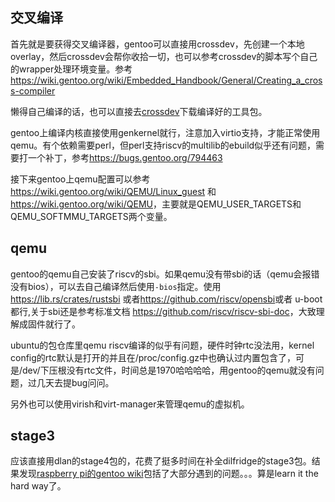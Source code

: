 ## 交叉编译
首先就是要获得交叉编译器，gentoo可以直接用crossdev，先创建一个本地overlay，然后crossdev会帮你收拾一切，也可以参考crossdev的脚本写个自己的wrapper处理环境变量。参考<https://wiki.gentoo.org/wiki/Embedded_Handbook/General/Creating_a_cross-compiler>

懒得自己编译的话，也可以直接去[crossdev](https://toolchains.bootlin.com/releases_riscv64.html)下载编译好的工具包。

gentoo上编译内核直接使用genkernel就行，注意加入virtio支持，才能正常使用qemu。有个依赖需要perl，但perl支持riscv的multilib的ebuild似乎还有问题，需要打一个补丁，参考<https://bugs.gentoo.org/794463>

接下来gentoo上qemu配置可以参考<https://wiki.gentoo.org/wiki/QEMU/Linux_guest> 和 <https://wiki.gentoo.org/wiki/QEMU>，主要就是QEMU_USER_TARGETS和QEMU_SOFTMMU_TARGETS两个变量。

## qemu
gentoo的qemu自己安装了riscv的sbi。如果qemu没有带sbi的话（qemu会报错没有bios），可以去自己编译然后使用`-bios`指定。使用<https://lib.rs/crates/rustsbi> 或者<https://github.com/riscv/opensbi>或者 u-boot都行,关于sbi还是参考标准文档 <https://github.com/riscv/riscv-sbi-doc>，大致理解成固件就行了。

ubuntu的包仓库里qemu riscv编译的似乎有问题，硬件时钟rtc没法用，kernel config的rtc默认是打开的并且在/proc/config.gz中也确认过内置包含了，可是/dev/下压根没有rtc文件，时间总是1970哈哈哈哈，用gentoo的qemu就没有问题，过几天去提bug问问。

另外也可以使用virish和virt-manager来管理qemu的虚拟机。

## stage3
应该直接用dlan的stage4包的，花费了挺多时间在补全dilfridge的stage3包。结果发现[raspberry pi的gentoo wiki](https://wiki.gentoo.org/wiki/Raspberry_Pi)包括了大部分遇到的问题。。。算是learn it the hard way了。
